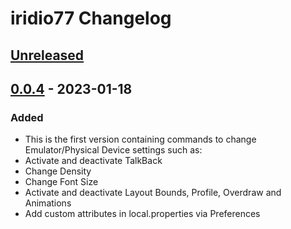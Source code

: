 <!-- Keep a Changelog guide -> https://keepachangelog.com -->

# iridio77 Changelog

## [Unreleased]

## [0.0.4] - 2023-01-18

### Added
- This is the first version containing commands to change Emulator/Physical Device settings such as:
- Activate and deactivate TalkBack
- Change Density
- Change Font Size
- Activate and deactivate Layout Bounds, Profile, Overdraw and Animations
- Add custom attributes in local.properties via Preferences

[Unreleased]: https://github.com/israelermel/iridio77/compare/v0.0.4...HEAD
[0.0.4]: https://github.com/israelermel/iridio77/commits/v0.0.4
